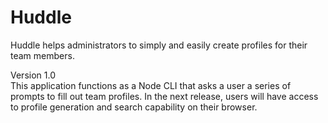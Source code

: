 # Huddle
Huddle helps administrators to simply and easily create profiles for their team members.

Version 1.0 <br>
This application functions as a Node CLI that asks a user a series of prompts to fill out team profiles. In the next release, users will have access to profile generation and search capability on their browser.

